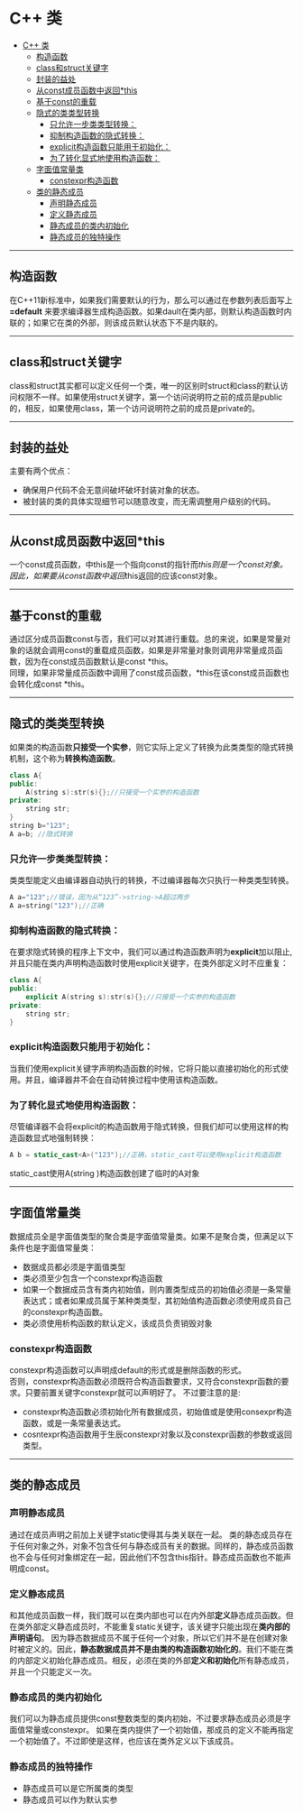 # C++ 类
<!-- TOC -->

- [C++ 类](#c-类)
    - [构造函数](#构造函数)
    - [class和struct关键字](#class和struct关键字)
    - [封装的益处](#封装的益处)
    - [从const成员函数中返回*this](#从const成员函数中返回this)
    - [基于const的重载](#基于const的重载)
    - [隐式的类类型转换](#隐式的类类型转换)
        - [只允许一步类类型转换：](#只允许一步类类型转换)
        - [抑制构造函数的隐式转换：](#抑制构造函数的隐式转换)
        - [explicit构造函数只能用于初始化：](#explicit构造函数只能用于初始化)
        - [为了转化显式地使用构造函数：](#为了转化显式地使用构造函数)
    - [字面值常量类](#字面值常量类)
        - [constexpr构造函数](#constexpr构造函数)
    - [类的静态成员](#类的静态成员)
        - [声明静态成员](#声明静态成员)
        - [定义静态成员](#定义静态成员)
        - [静态成员的类内初始化](#静态成员的类内初始化)
        - [静态成员的独特操作](#静态成员的独特操作)

<!-- /TOC -->

---
## 构造函数
在C++11新标准中，如果我们需要默认的行为，那么可以通过在参数列表后面写上 **=default** 来要求编译器生成构造函数。如果dault在类内部，则默认构造函数时内联的；如果它在类的外部，则该成员默认状态下不是内联的。

---
## class和struct关键字

class和struct其实都可以定义任何一个类，唯一的区别时struct和class的默认访问权限不一样。如果使用struct关键字，第一个访问说明符之前的成员是public的，相反，如果使用class，第一个访问说明符之前的成员是private的。

---
## 封装的益处
主要有两个优点：
- 确保用户代码不会无意间破坏破坏封装对象的状态。
- 被封装的类的具体实现细节可以随意改变，而无需调整用户级别的代码。

---
## 从const成员函数中返回*this
一个const成员函数，中this是一个指向const的指针而*this则是一个const对象。因此，如果要从const函数中返回*this返回的应该const对象。

---
## 基于const的重载
通过区分成员函数const与否，我们可以对其进行重载。总的来说，如果是常量对象的话就会调用const的重载成员函数，如果是非常量对象则调用非常量成员函数，因为在const成员函数默认是const *this。<br>
同理，如果非常量成员函数中调用了const成员函数，*this在该const成员函数也会转化成const *this。

---
## 隐式的类类型转换
如果类的构造函数**只接受一个实参**，则它实际上定义了转换为此类类型的隐式转换机制，这个称为**转换构造函数**。
```cpp
class A{
public:
    A(string s):str(s){};//只接受一个实参的构造函数
private:
    string str;
}
string b="123";
A a=b; //隐式转换
```

### 只允许一步类类型转换：
类类型能定义由编译器自动执行的转换，不过编译器每次只执行一种类类型转换。
```cpp
A a="123";//错误，因为从“123”->string->A超过两步
A a=string("123");//正确
```

### 抑制构造函数的隐式转换：
在要求隐式转换的程序上下文中，我们可以通过构造函数声明为**explicit**加以阻止,并且只能在类内声明构造函数时使用explicit关键字，在类外部定义时不应重复：
```cpp
class A{
public:
    explicit A(string s):str(s){};//只接受一个实参的构造函数
private:
    string str;
}

```


### explicit构造函数只能用于初始化：
当我们使用explicit关键字声明构造函数的时候，它将只能以直接初始化的形式使用。并且，编译器井不会在自动转换过程中使用该构造函数。<br>

### 为了转化显式地使用构造函数：
尽管编译器不会将explicit的构造函数用于隐式转换，但我们却可以使用这样的构造函数显式地强制转换：
```cpp
A b = static_cast<A>("123");//正确，static_cast可以使用explicit构造函数
```
static_cast使用A(string )构造函数创建了临时的A对象

---
## 字面值常量类
数据成员全是字面值类型的聚合类是字面值常量类。如果不是聚合类，但满足以下条件也是字面值常量类：
- 数据成员都必须是字面值类型
- 类必须至少包含一个constexpr构造函数
- 如果一个数据成员含有类内初始值，则内置类型成员的初始值必须是一条常量表达式；或者如果成员属于某种类类型，其初始值构造函数必须使用成员自己的constexpr构造函数。
- 类必须使用析构函数的默认定义，该成员负责销毁对象

### constexpr构造函数
constexpr构造函数可以声明成default的形式或是删除函数的形式。<br>
否则，constexpr构造函数必须既符合构造函数要求，又符合constexpr函数的要求。只要前置关键字constexpr就可以声明好了。
不过要注意的是:
- constexpr构造函数必须初始化所有数据成员，初始值或是使用consexpr构造函数，或是一条常量表达式。
- cosntexpr构造函数用于生辰constexpr对象以及constexpr函数的参数或返回类型。

---
## 类的静态成员

### 声明静态成员
通过在成员声明之前加上关键字static使得其与类关联在一起。
类的静态成员存在于任何对象之外，对象不包含任何与静态成员有关的数据。同样的，静态成员函数也不会与任何对象绑定在一起，因此他们不包含this指针。静态成员函数也不能声明成const。

### 定义静态成员
和其他成员函数一样，我们既可以在类内部也可以在内外部**定义**静态成员函数。但在类外部定义静态成员时，不能重复static关键字，该关键字只能出现在**类内部的声明语句**。
因为静态数据成员不属于任何一个对象，所以它们并不是在创建对象时被定义的。因此，**静态数据成员并不是由类的构造函数初始化的**。我们不能在类的内部定义初始化静态成员。相反，必须在类的外部**定义和初始化**所有静态成员，并且一个只能定义一次。

### 静态成员的类内初始化
我们可以为静态成员提供const整数类型的类内初始，不过要求静态成员必须是字面值常量或constexpr。
如果在类内提供了一个初始值，那成员的定义不能再指定一个初始值了。不过即使是这样，也应该在类外定义以下该成员。

### 静态成员的独特操作
- 静态成员可以是它所属类的类型
- 静态成员可以作为默认实参
